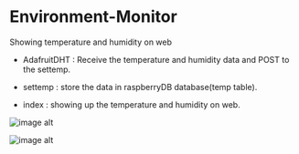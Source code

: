 # Environment-Monitor

Showing temperature and humidity on web

- AdafruitDHT : Receive the temperature and humidity data and POST to the settemp.

- settemp : store the data in raspberryDB database(temp table).

- index : showing up the temperature and humidity on web.

![image alt](https://i.imgur.com/41JpZ3q.png)

![image alt](https://i.imgur.com/7DB3z1h.jpg)

